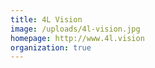 ```yaml
---
title: 4L Vision
image: /uploads/4l-vision.jpg
homepage: http://www.4l.vision
organization: true
---
```


